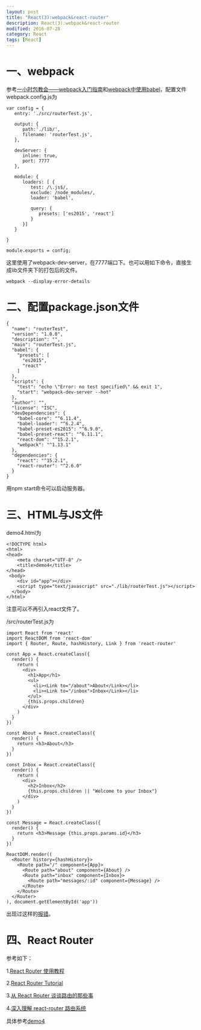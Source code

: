 ```yaml
---
layout: post
title: "React(3):webpack&react-router"
description: React(3):webpack&react-router
modified: 2016-07-28
category: React
tags: [React]
---
```


# 一、webpack

参考[一小时包教会——webpack入门指南](http://www.w2bc.com/Article/50764)和[webpack中使用babel](http://babeljs.cn/docs/setup/#webpack)，配置文件webpack.config.js为

	var config = {
	   entry: './src/routerTest.js',
		
	   output: {
	      path:'./lib/',
	      filename: 'routerTest.js',
	   },

	   devServer: {
	      inline: true,
	      port: 7777
	   },
		
	   module: {
	      loaders: [ {
	         test: /\.js$/,
	         exclude: /node_modules/,
	         loader: 'babel',
				
	         query: {
	            presets: ['es2015', 'react']
	         }
	      }]
	   }
		
	}

	module.exports = config;

这里使用了webpack-dev-server，在7777端口下。也可以用如下命令，直接生成lib文件夹下的打包后的文件。

	webpack --display-error-details

# 二、配置package.json文件

	{
	  "name": "routerTest",
	  "version": "1.0.0",
	  "description": "",
	  "main": "routerTest.js",
	  "babel": {
	    "presets": [
	      "es2015",
	      "react"
	    ]
	  },
	  "scripts": {
	    "test": "echo \"Error: no test specified\" && exit 1",
	    "start": "webpack-dev-server --hot"
	  },
	  "author": "",
	  "license": "ISC",
	  "devDependencies": {
	    "babel-core": "^6.11.4",
	    "babel-loader": "^6.2.4",
	    "babel-preset-es2015": "^6.9.0",
	    "babel-preset-react": "^6.11.1",
	    "react-dom": "^15.2.1",
	    "webpack": "^1.13.1"
	  },
	  "dependencies": {
	    "react": "^15.2.1",
	    "react-router": "^2.6.0"
	  }
	}

用npm start命令可以启动服务器。

# 三、HTML与JS文件

demo4.html为

	<!DOCTYPE html>
	<html>
	<head>
	    <meta charset="UTF-8" />
	    <title>demo4</title>
	</head>
	 <body>
	 	<div id="app"></div>
	    <script type="text/javascript" src="./lib/routerTest.js"></script>
	  </body>
	</html>

注意可以不再引入react文件了。

/src/routerTest.js为

	import React from 'react'
	import ReactDOM from 'react-dom'
	import { Router, Route, hashHistory, Link } from 'react-router'

	const App = React.createClass({
	  render() {
	    return (
	      <div>
	        <h1>App</h1>
	        <ul>
	          <li><Link to="/about">About</Link></li>
	          <li><Link to="/inbox">Inbox</Link></li>
	        </ul>
	        {this.props.children}
	      </div>
	    )
	  }
	})

	const About = React.createClass({
	  render() {
	    return <h3>About</h3>
	  }
	})

	const Inbox = React.createClass({
	  render() {
	    return (
	      <div>
	        <h2>Inbox</h2>
	        {this.props.children || "Welcome to your Inbox"}
	      </div>
	    )
	  }
	})

	const Message = React.createClass({
	  render() {
	    return <h3>Message {this.props.params.id}</h3>
	  }
	})

	ReactDOM.render((
	  <Router history={hashHistory}>
	    <Route path="/" component={App}>
	      <Route path="about" component={About} />
	      <Route path="inbox" component={Inbox}>
	        <Route path="messages/:id" component={Message} />
	      </Route>
	    </Route>
	  </Router>
	), document.getElementById('app'))

出现过这样的[报错](http://qiaolevip.iteye.com/blog/2302162)。

# 四、React Router

参考如下：

1.[React Router 使用教程](http://www.ruanyifeng.com/blog/2016/05/react_router.html)

2.[React Router Tutorial](https://github.com/reactjs/react-router-tutorial)

3.[从 React Router 谈谈路由的那些事](http://stylechen.com/react-router.html)

4.[深入理解 react-router 路由系统](https://segmentfault.com/a/1190000004075348?utm_source=tuicool&utm_medium=referral)

具体参考[demo4](https://github.com/zhhgit/react_coupons/tree/master/demo4-webpack%20and%20react%20router)